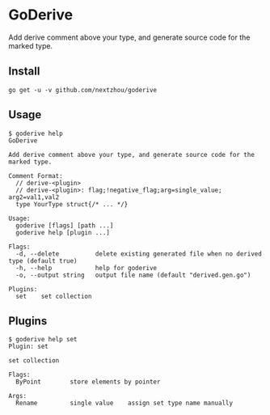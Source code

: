 # GoDerive

Add derive comment above your type, and generate source code for the marked type.

## Install

```
go get -u -v github.com/nextzhou/goderive
```

## Usage

```
$ goderive help
GoDerive

Add derive comment above your type, and generate source code for the marked type.

Comment Format:
  // derive-<plugin>
  // derive-<plugin>: flag;!negative_flag;arg=single_value; arg2=val1,val2
  type YourType struct{/* ... */}

Usage:
  goderive [flags] [path ...]
  goderive help [plugin ...]

Flags:
  -d, --delete          delete existing generated file when no derived type (default true)
  -h, --help            help for goderive
  -o, --output string   output file name (default "derived.gen.go")

Plugins:
  set    set collection
```

## Plugins

```
$ goderive help set
Plugin: set

set collection

Flags:
  ByPoint        store elements by pointer

Args:
  Rename         single value    assign set type name manually
```
